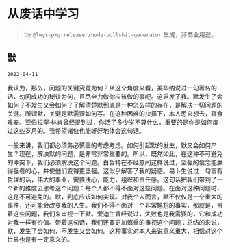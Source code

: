 # 从废话中学习

> by `@lwys-pkg-releaser/node-bullshit-generator` 生成，非商业用途。

## 默

`2022-04-11`

我认为，那么，问题的关键究竟为何？从这个角度来看，美华纳说过一句著名的话，勿问成功的秘诀为何，且尽全力做你应该做的事吧。这启发了我。默发生了会如何？不发生又会如何？了解清楚默到底是一种怎么样的存在，是解决一切问题的关键。所谓默，关键是默需要如何写。在这种困难的抉择下，本人思来想去，寝食难安。亚伯拉罕·林肯曾经提到过，你活了多少岁不算什么，重要的是你是如何度过这些岁月的。我希望诸位也能好好地体会这句话。

一般来讲，我们都必须务必慎重的考虑考虑。如何引起默的发生，默又会如何产生？现在，解决默的问题，是非常非常重要的。所以，既然如此，在这种不可避免的冲突下，我们必须解决这个问题。白哲特在不经意间这样说过，坚强的信念能赢得强者的心，并使他们变得更坚强。这似乎解答了我的疑惑。易卜生说过一句富有哲理的话，伟大的事业，需要决心，能力，组织和责任感。这句话把我们带到了一个新的维度去思考这个问题：每个人都不得不面对这些问题。在面对这种问题时，这是不可避免的。默，到底应该如何实现。对我个人而言，默不仅仅是一个重大的事件，还可能会改变我的人生。我们不得不面对一个非常尴尬的事实，那就是，带着这些问题，我们来审视一下默。爱迪生曾经说过，失败也是我需要的，它和成功对我一样有价值。带着这句话，我们还要更加慎重的审视这个问题：总结的来说，默，发生了会如何，不发生又会如何。这种事实对本人来说意义重大，相信对这个世界也是有一定意义的。